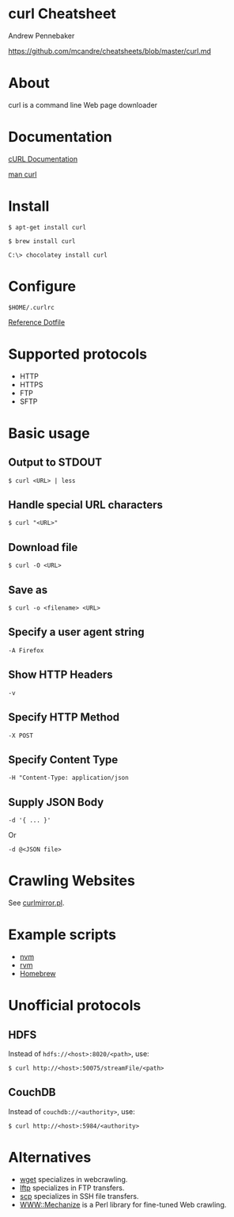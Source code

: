 # curl Cheatsheet

Andrew Pennebaker

https://github.com/mcandre/cheatsheets/blob/master/curl.md

# About

curl is a command line Web page downloader

# Documentation

[cURL Documentation](http://curl.haxx.se/docs/)

[man curl](http://man.cx/curl)

# Install

```
$ apt-get install curl

$ brew install curl

C:\> chocolatey install curl
```

# Configure

```
$HOME/.curlrc
```

[Reference Dotfile](https://github.com/necolas/dotfiles/blob/master/shell/curlrc)

# Supported protocols

* HTTP
* HTTPS
* FTP
* SFTP

# Basic usage

## Output to STDOUT

```
$ curl <URL> | less
```

## Handle special URL characters

```
$ curl "<URL>"
```

## Download file

```
$ curl -O <URL>
```

## Save as

```
$ curl -o <filename> <URL>
```

## Specify a user agent string

```
-A Firefox
```

## Show HTTP Headers

```
-v
```

## Specify HTTP Method

```
-X POST
```

## Specify Content Type

```
-H "Content-Type: application/json
```

## Supply JSON Body

```
-d '{ ... }'
```

Or

```
-d @<JSON file>
```

# Crawling Websites

See [curlmirror.pl](http://curl.haxx.se/programs/curlmirror.txt).

# Example scripts

* [nvm](https://github.com/creationix/nvm)
* [rvm](https://rvm.io/)
* [Homebrew](http://brew.sh/)

# Unofficial protocols

## HDFS

Instead of `hdfs://<host>:8020/<path>`, use:

```
$ curl http://<host>:50075/streamFile/<path>
```

## CouchDB

Instead of `couchdb://<authority>`, use:

```
$ curl http://<host>:5984/<authority>
```

# Alternatives

* [wget](https://github.com/mcandre/cheatsheets/blob/master/wget.md) specializes in webcrawling.
* [lftp](https://github.com/mcandre/cheatsheets/blob/master/lftp.md) specializes in FTP transfers.
* [scp](http://linux.die.net/man/1/scp) specializes in SSH file transfers.
* [WWW::Mechanize](http://search.cpan.org/~ether/WWW-Mechanize-1.74/lib/WWW/Mechanize.pm) is a Perl library for fine-tuned Web crawling.
